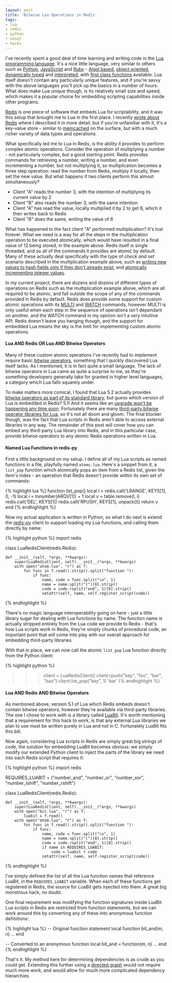 ```yaml
---
layout: post
title: 'Bitwise Lua Operations in Redis'
tags:
- lua
- redis
- python
- nosql
- hacks
---
```


I've recently spent a good deal of time learning and writing code in the [Lua programming language][lua]. It's a nice little language, very similar to others such as [Python][python], [JavaScript][javascript] and [Ruby][ruby] - [Algol based][algol-based], [object oriented][object-oriented], [dynamically typed][dynamically-typed] and [interpreted][interpreted], with [first class functions][first-class-functions] available. Lua itself doesn't contain any particularly unique features, and if you're savvy with the above languages you'll pick up the basics in a number of hours. What does make Lua unique though, is its relatively small size and speed, which makes it a popular choice for embedding scripting capabilities inside other programs.

[Redis][redis] is one piece of software that embeds Lua for scriptability, and it was this setup that brought me to Lua in the first place. I recently [wrote about Redis][two-queues] where I described it in more detail, but if you're unfamiliar with it, it's a key-value store - similar to [memcached][memcached] on the surface, but with a much richer variety of data types and operations.

What specifically led me to Lua in Redis, is the ability it provides to perform complex atomic operations. Consider the operation of multiplying a number - not particularly complex, but a good starting point. Redis provides commands for retrieving a number, writing a number, and even incrementing a number, but not multiplying it, so multiplication becomes a three step operation: read the number from Redis, multiply it locally, then set the new value. But what happens if two clients perform this almost simultaneously?

- Client "A" reads the number 3, with the intention of multiplying its current value by 2
- Client "B" also reads the number 3, with the same intention
- Client "A" has read the value, locally multiplied it by 2 to get 6, which it then writes back to Redis
- Client "B" does the same, writing the value of 6

What has happened to the fact client "A" performed multiplication? It's lost forever. What we need is a way for all the steps in the multiplication operation to be executed atomically, which would have resulted in a final value of 12 being stored, in the example above. Redis itself is single threaded, and so all of the commands it provides are atomic by default. Many of these actually deal specifically with the type of *check and set* scenario described in the multiplication example above, such as [writing new values to hash fields only if they don't already exist][redis-hsetnx], and [atomically incrementing integer values][redis-incr].

In my current project, there are dozens and dozens of different types of operations on Redis such as the multiplication example above, which are all required to be atomic, and fall outside the scope of any of the commands provided in Redis by default. Redis does provide some support for custom atomic operations with its [MULTI][redis-multi] and [WATCH][redis-watch] commands, however MULTI is only useful when each step in the sequence of operations isn't dependant on another, and the WATCH command in my opinion isn't a very intuitive API. Redis doesn't leave you hanging though, and the support for embedded Lua means the sky is the limit for implementing custom atomic operations.

#### Lua AND Redis OR Lua AND Bitwise Operators

Many of these custom atomic operations I've recently had to implement require basic [bitwise operators][bitwise], something that I quickly discovered Lua itself lacks. As I mentioned, it is in fact quite a small language. The lack of bitwise operators in Lua came as quite a surprise to me, as they're something developers generally take for granted in higher level languages, a category which Lua falls squarely under.

To make matters more comical, I found that Lua 5.2 actually provides [bitwise operators as part of its standard library][lua-bitwise-5-2], but guess which version of Lua is embedded in Redis? 5.1! And it seems like an [upgrade won't be happening any time soon][redis-issue-lua-upgrade]. Fortunately there are many [third-party bitwise operator libraries for Lua][lua-bitwise-third-party], so it's not all doom and gloom. The final blocker though, was the fact that Lua scripts in Redis aren't able to access external libraries in any way. The remainder of this post will cover how you can embed any third-party Lua library into Redis, and in this particular case, provide bitwise operators to any atomic Redis operations written in Lua.

#### Named Lua Functions in redis-py

First a little background on my setup. I define all of my Lua scripts as named functions in a file, playfully named `atoms.lua`. Here's a snippet from it, a `list_pop` function which atomically pops an item from a Redis list, given the item's index - an operation that Redis doesn't provide within its own set of commands:

{% highlight lua %}
function list_pop()
    local l = redis.call('LRANGE', KEYS[1], 0, -1)
    local i = tonumber(ARGV[1]) + 1
    local v = table.remove(l, i)
    redis.call('DEL', KEYS[1])
    redis.call('RPUSH', KEYS[1], unpack(l))
    return v
end
{% endhighlight %}

Now my actual application is written in Python, so what I do next is extend the [redis-py][redis-py] client to support loading my Lua functions, and calling them directly by name:

{% highlight python %}
import redis

class LuaRedisClient(redis.Redis):

    def __init__(self, *args, **kwargs):
        super(LuaRedisClient, self).__init__(*args, **kwargs)
        with open("atom.lua", "r") as f:
            for func in f.read().strip().split("function "):
                if func:
                    name, code = func.split("\n", 1)
                    name = name.split("(")[0].strip()
                    code = code.rsplit("end", 1)[0].strip()
                    setattr(self, name, self.register_script(code))
{% endhighlight %}

There's no magic language interoperability going on here - just a little library sugar for dealing with Lua functions by name. The function name is actually stripped entirely from the Lua code we provide to Redis - that's how Lua scripts work in Redis, they're simply chunks of procedural code, an important point that will come into play with our overall approach for embedding third-party libraries.

With that in place, we can now call the atomic `list_pop` Lua function directly from the Python client:

{% highlight python %}
>>> client = LuaRedisClient()
>>> client.rpush("key", "foo", "bar", "baz")
>>> client.list_pop("key", 1)
'bar'
{% endhighlight %}

#### Lua AND Redis AND Bitwise Operators

As mentioned above, version 5.1 of Lua which Redis embeds doesn't contain bitwise operators, however they're available via third-party libraries. The one I chose to work with is a library called [LuaBit][luabit]. It's worth mentioning that a requirement for this hack to work, is that any external Lua libraries we plan to use must be written purely in Lua and not in C. Fortunately LuaBit fits this bill.

Now again, considering Lua scripts in Redis are simply great big strings of code, the solution for embedding LuaBit becomes obvious: we simply modify our extended Python client to inject the parts of the library we need into each Redis script that requires it:

{% highlight python %}
import redis

REQUIRES_LUABIT = ("number_and", "number_or", "number_xor",
                    "number_lshift", "number_rshift")

class LuaRedisClient(redis.Redis):

    def __init__(self, *args, **kwargs):
        super(LuaRedisClient, self).__init__(*args, **kwargs)
        with open("bit.lua", "r") as f:
            luabit = f.read()
        with open("atom.lua", "r") as f:
            for func in f.read().strip().split("function "):
                if func:
                    name, code = func.split("\n", 1)
                    name = name.split("(")[0].strip()
                    code = code.rsplit("end", 1)[0].strip()
                    if name in REQUIRES_LUABIT:
                        code = luabit + code
                    setattr(self, name, self.register_script(code))
{% endhighlight %}

I've simply defined the list of all the Lua function names that reference LuaBit, in the `REQUIRES_LUABIT` variable. When each of these functions get registered in Redis, the source for LuaBit gets injected into them. A great big monstrous hack, no doubt.

One final requirement was modifying the function signatures inside LuaBit. Lua scripts in Redis are restricted from function statements, but we can work around this by converting any of these into anonymous function definitions:

{% highlight lua %}
-- Original function statement
local function bit_and(m, n)
    ...
end

-- Converted to an anonymous function
local bit_and = function(m, n)
    ...
end
{% endhighlight %}

That's it. My method here for determining dependencies is as crude as you could get. Extending this further using a [directed graph][directed-graph] would not require much more work, and would allow for much more complicated dependency hierarchies.

[lua]: http://www.lua.org/
[python]: http://python.org
[javascript]: https://developer.mozilla.org/en-US/docs/Web/JavaScript
[ruby]: http://www.ruby-lang.org
[algol-based]: http://en.wikipedia.org/wiki/Generational_list_of_programming_languages#ALGOL_based
[object-oriented]: http://en.wikipedia.org/wiki/Object-oriented_programming
[dynamically-typed]: http://en.wikipedia.org/wiki/Dynamic_language
[interpreted]: http://en.wikipedia.org/wiki/Interpreter_(computing)
[first-class-functions]: http://en.wikipedia.org/wiki/First-class_functions
[redis]: http://redis.io
[two-queues]: /2013/02/23/a-tale-of-two-queues/
[memcached]: http://memcached.org/
[redis-hsetnx]: http://redis.io/commands/hsetnx
[redis-incr]: http://redis.io/commands/incr
[redis-multi]: http://redis.io/commands/multi
[redis-watch]: http://redis.io/commands/watch
[bitwise]: http://en.wikipedia.org/wiki/Bitwise_operation
[lua-bitwise-5-2]: http://www.lua.org/manual/5.2/manual.html#6.7
[redis-issue-lua-upgrade]: https://github.com/antirez/redis/issues/253
[lua-bitwise-third-party]: http://lua-users.org/wiki/BitwiseOperators
[redis-py]: https://github.com/andymccurdy/redis-py
[redis-lua-upgrade]: http://github.com/antirez
[luabit]: http://luaforge.net/projects/bit/
[directed-graph]: /2012/04/06/topological-sorting-acyclic-directed-graphs/
